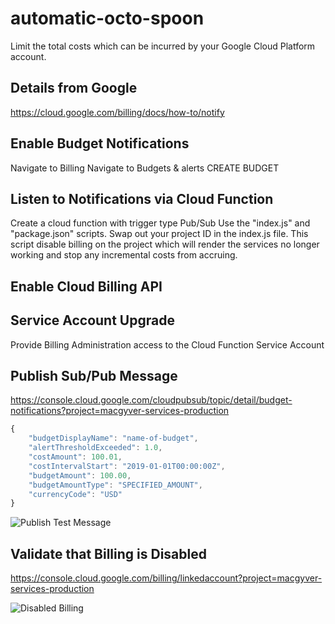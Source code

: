 # automatic-octo-spoon
Limit the total costs which can be incurred by your Google Cloud Platform account.
## Details from Google
https://cloud.google.com/billing/docs/how-to/notify



## Enable Budget Notifications

Navigate to Billing
Navigate to Budgets & alerts
CREATE BUDGET

## Listen to Notifications via Cloud Function
Create a cloud function with trigger type Pub/Sub
Use the "index.js" and "package.json" scripts.
Swap out your project ID in the index.js file.
This script disable billing on the project which will render the services no longer working and stop any incremental costs from accruing.



## Enable Cloud Billing API


## Service Account Upgrade
Provide Billing Administration access to the Cloud Function Service Account


## Publish Sub/Pub Message
https://console.cloud.google.com/cloudpubsub/topic/detail/budget-notifications?project=macgyver-services-production


```javascript
{
    "budgetDisplayName": "name-of-budget",
    "alertThresholdExceeded": 1.0,
    "costAmount": 100.01,
    "costIntervalStart": "2019-01-01T00:00:00Z",
    "budgetAmount": 100.00,
    "budgetAmountType": "SPECIFIED_AMOUNT",
    "currencyCode": "USD"
}
```

![Publish Test Message](https://raw.githubusercontent.com/tmoody/Google-Cloud-Platform-Killswitch/main/images/pub-sub-test-message.png)


## Validate that Billing is Disabled
https://console.cloud.google.com/billing/linkedaccount?project=macgyver-services-production

![Disabled Billing](https://raw.githubusercontent.com/tmoody/Google-Cloud-Platform-Killswitch/main/images/billing-disabled.png)

